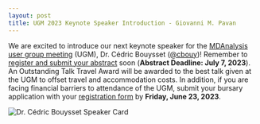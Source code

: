 ```yaml
---
layout: post
title: UGM 2023 Keynote Speaker Introduction - Giovanni M. Pavan 
---
```


We are excited to introduce our next keynote speaker for the [MDAnalysis user group meeting][ugmPage] (UGM), Dr. Cédric Bouysset ([@cbouy](https://github.com/cbouy))! Remember to [register and submit your abstract][eventbrite] soon (**Abstract Deadline: July 7, 2023**). An Outstanding Talk Travel Award will be awarded to the best talk given at the UGM to offset travel and accommodation costs. In addition, if you are facing financial barriers to attendance of the UGM, submit your bursary application with your [registration form][eventbrite] by **Friday, June 23, 2023**. 

<img
src="/public/images/UGM 2023 Speaker Announcement Cards - Cédric.png"
title="Dr. Cédric Bouysset Speaker Card" alt="Dr. Cédric Bouysset Speaker Card"
style="float: left; " />

[ugmPage]: https://www.mdanalysis.org/pages/ugm2023/
[eventbrite]: https://www.eventbrite.com/e/mdanalysis-user-group-meeting-tickets-640669017277